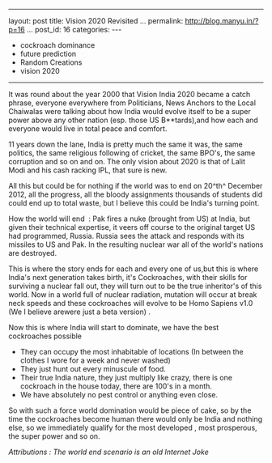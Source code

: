   ---------------------------------------
  layout: post
  title: Vision 2020 Revisited
  ...
  permalink: http://blog.manyu.in/?p=16
  ...
  post\_id: 16
  categories: ---
  - cockroach dominance
  - future prediction
  - Random Creations
  - vision 2020
  ---------------------------------------

It was round about the year 2000 that Vision India 2020 became a
catch phrase, everyone everywhere from Politicians, News Anchors to
the Local Chaiwalas were talking about how India would evolve
itself to be a super power above any other nation (esp. those US
B\*\*tards),and how each and everyone would live in total peace and
comfort.

11 years down the lane, India is pretty much the same it was, the
same politics, the same religious following of cricket, the same
BPO's, the same corruption and so on and on. The only vision about
2020 is that of Lalit Modi and his cash racking IPL, that sure is
new.

All this but could be for nothing if the world was to end on 20^th^
December 2012, all the progress, all the bloody assignments
thousands of students did could end up to total waste, but I
believe this could be India's turning point.

How the world will end  : Pak fires a nuke (brought from US) at
India, but given their technical expertise, it veers off course to
the original target US had programmed, Russia. Russia sees the
attack and responds with its missiles to US and Pak. In the
resulting nuclear war all of the world's nations are destroyed.

This is where the story ends for each and every one of us,but this
is where India's next generation takes birth, it's Cockroaches,
with their skills for surviving a nuclear fall out, they will turn
out to be the true inheritor's of this world. Now in a world full
of nuclear radiation, mutation will occur at break neck speeds and
these cockroaches will evolve to be Homo Sapiens v1.0 (We I believe
arewere just a beta version) .

Now this is where India will start to dominate, we have the best
cockroaches possible

-   They can occupy the most inhabitable of locations (In between
    the clothes I wore for a week and never washed)
-   They just hunt out every minuscule of food.
-   Their true India nature, they just multiply like crazy, there
    is one cockroach in the house today, there are 100's in a month.
-   We have absolutely no pest control or anything even close.

So with such a force world domination would be piece of cake, so by
the time the cockroaches become human there would only be India and
nothing else, so we immediately qualify for the most developed ,
most prosperous, the super power and so on.

*Attributions : The world end scenario is an old Internet Joke*



